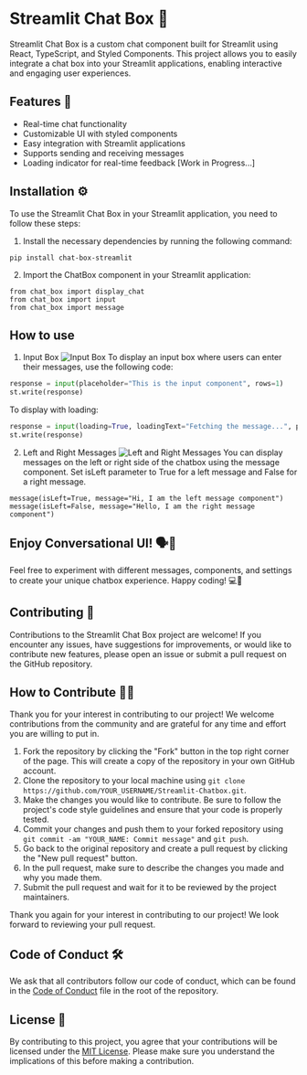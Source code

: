# Streamlit Chat Box 📨

Streamlit Chat Box is a custom chat component built for Streamlit using React, TypeScript, and Styled Components. This project allows you to easily integrate a chat box into your Streamlit applications, enabling interactive and engaging user experiences.

## Features 🌟
- Real-time chat functionality
- Customizable UI with styled components
- Easy integration with Streamlit applications
- Supports sending and receiving messages
- Loading indicator for real-time feedback [Work in Progress...]

## Installation ⚙️
To use the Streamlit Chat Box in your Streamlit application, you need to follow these steps:

1. Install the necessary dependencies by running the following command:
```
pip install chat-box-streamlit
```

2. Import the ChatBox component in your Streamlit application:
```
from chat_box import display_chat
from chat_box import input
from chat_box import message
```

## How to use 

1. Input Box
![Input Box](./assets/Input-Box.png)
To display an input box where users can enter their messages, use the following code:
```python
response = input(placeholder="This is the input component", rows=1)
st.write(response)
```
To display with loading:
```python
response = input(loading=True, loadingText="Fetching the message...", placeholder="This is input component", rows=1)
st.write(response)
```

2. Left and Right Messages
![Left and Right Messages](./assets/Message.png)
You can display messages on the left or right side of the chatbox using the message component. Set isLeft parameter to True for a left message and False for a right message.
```
message(isLeft=True, message="Hi, I am the left message component")
message(isLeft=False, message="Hello, I am the right message component")
```

## Enjoy Conversational UI! 🗣️💬
Feel free to experiment with different messages, components, and settings to create your unique chatbox experience. Happy coding! 💻🎉

## Contributing 🤝
Contributions to the Streamlit Chat Box project are welcome! If you encounter any issues, have suggestions for improvements, or would like to contribute new features, please open an issue or submit a pull request on the GitHub repository.

## How to Contribute 👨‍💻

Thank you for your interest in contributing to our project! We welcome contributions from the community and are grateful for any time and effort you are willing to put in.

1. Fork the repository by clicking the "Fork" button in the top right corner of the page. This will create a copy of the repository in your own GitHub account.
2. Clone the repository to your local machine using `git clone https://github.com/YOUR_USERNAME/Streamlit-Chatbox.git`.
3. Make the changes you would like to contribute. Be sure to follow the project's code style guidelines and ensure that your code is properly tested.
4. Commit your changes and push them to your forked repository using `git commit -am "YOUR_NAME: Commit message"` and `git push`.
5. Go back to the original repository and create a pull request by clicking the "New pull request" button.
6. In the pull request, make sure to describe the changes you made and why you made them.
7. Submit the pull request and wait for it to be reviewed by the project maintainers.

Thank you again for your interest in contributing to our project! We look forward to reviewing your pull request.

## Code of Conduct 🛠️

We ask that all contributors follow our code of conduct, which can be found in the [Code of Conduct](https://github.com/SSK-14/Streamlit-Chatbox/blob/main/CODE_OF_CONDUCT.md) file in the root of the repository.

## License 📄

By contributing to this project, you agree that your contributions will be licensed under the [MIT License](https://github.com/SSK-14/Streamlit-Chatbox/blob/main/LICENSE). Please make sure you understand the implications of this before making a contribution.
